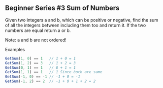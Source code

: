 ## Beginner Series #3 Sum of Numbers

Given two integers a and b, which can be positive or negative, find the sum of all the integers between including them too and return it. If the two numbers are equal return a or b.

Note: a and b are not ordered!

Examples
````javascript
GetSum(1, 0) == 1   // 1 + 0 = 1
GetSum(1, 2) == 3   // 1 + 2 = 3
GetSum(0, 1) == 1   // 0 + 1 = 1
GetSum(1, 1) == 1   // 1 Since both are same
GetSum(-1, 0) == -1 // -1 + 0 = -1
GetSum(-1, 2) == 2  // -1 + 0 + 1 + 2 = 2
